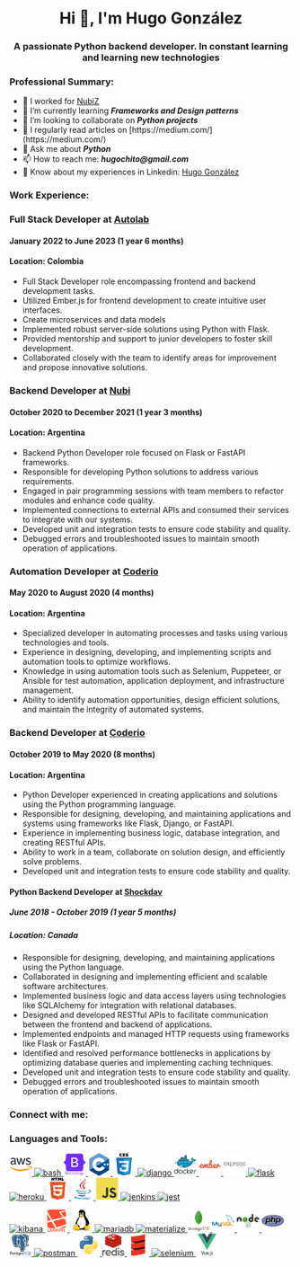 <div>
    <h1 align="center">Hi 👋, I'm Hugo González</h1>
    <h3 align="center">A passionate Python backend developer. In constant learning and learning new technologies</h3>
</div>

<div>
    <h3 align="left"> Professional Summary: </h3>
    <ul>
        <li>🔭 I worked for <a href="https://www.hello.nubiz.app/">NubiZ </a></li>
        <li> 🌱 I’m currently learning <strong><em>Frameworks and Design patterns </em></strong></li>
        <li> 👯 I’m looking to collaborate on <strong><em>Python projects </em></strong></li>
        <li> 📝 I regularly read articles on [https://medium.com/](https://medium.com/) </li>
        <li> 💬 Ask me about <strong><em> Python </em></strong> </li>
        <li> 📫 How to reach me: <strong><em>hugochito@gmail.com </em></strong> </li>
        <li> 📄 Know about my experiences in Linkedin: <a href="https://www.linkedin.com/in/hugo-gonzalez23/"> Hugo González </a></li>
    </ul>
</div>

<h3 align="left"> Work Experience: </h3>

<div>
  <h3>Full Stack Developer at <a href="https://autolab.com.co/">Autolab </a></h3>
  <h4>January 2022 to June 2023 (1 year 6 months)</h4>
  <h4>Location: Colombia </h4>
  <ul>
    <li>Full Stack Developer role encompassing frontend and backend development tasks.</li>
    <li>Utilized Ember.js for frontend development to create intuitive user interfaces.</li>
    <li>Create microservices and data models</li>
    <li>Implemented robust server-side solutions using Python with Flask.</li>
    <li>Provided mentorship and support to junior developers to foster skill development.</li>
    <li>Collaborated closely with the team to identify areas for improvement and propose innovative solutions.</li>
  </ul>
</div>

<div>
  <h3>Backend Developer at <a href="https://www.tunubi.com/">Nubi </a></h3>
  <h4>October 2020 to December 2021 (1 year 3 months)</h4>
  <h4>Location: Argentina </h4>
  <ul>
    <li>Backend Python Developer role focused on Flask or FastAPI frameworks.</li>
    <li>Responsible for developing Python solutions to address various requirements.</li>
    <li>Engaged in pair programming sessions with team members to refactor modules and enhance code quality.</li>
    <li>Implemented connections to external APIs and consumed their services to integrate with our systems.</li>
    <li>Developed unit and integration tests to ensure code stability and quality.</li>
    <li>Debugged errors and troubleshooted issues to maintain smooth operation of applications.</li>
  </ul>
</div>

<div>
    <h3>Automation Developer at <a href="https://coderio.co/es/inicio/"> Coderio</a> </h3>
    <h4>May 2020 to August 2020 (4 months)</h4>
    <h4>Location: Argentina </h4>
    <ul>
        <li>Specialized developer in automating processes and tasks using various technologies and tools.</li>
        <li>Experience in designing, developing, and implementing scripts and automation tools to optimize workflows.</li>
        <li>Knowledge in using automation tools such as Selenium, Puppeteer, or Ansible for test automation, application deployment, and infrastructure management.</li>
        <li>Ability to identify automation opportunities, design efficient solutions, and maintain the integrity of automated systems.</li>
    </ul>
</div>

<div>
    <h3>Backend Developer at <a href="https://coderio.co/es/inicio/"> Coderio</a> </h3>
    <h4>October 2019 to May 2020 (8 months)</h4>
    <h4>Location: Argentina </h4>
    <ul>
        <li>Python Developer experienced in creating applications and solutions using the Python programming language.</li>
        <li>Responsible for designing, developing, and maintaining applications and systems using frameworks like Flask, Django, or FastAPI.</li>
        <li>Experience in implementing business logic, database integration, and creating RESTful APIs.</li>
        <li>Ability to work in a team, collaborate on solution design, and efficiently solve problems.</li>
        <li>Developed unit and integration tests to ensure code stability and quality.</li>
    </ul>
</div>
    <h4>Python Backend Developer at <a href="https://www.shockdav.com/">Shockdav</a></h4>
    <h5>June 2018 - October 2019 (1 year 5 months)</h5>
    <h5>Location: Canada</h5>
    <ul>
        <li>Responsible for designing, developing, and maintaining applications using the Python language.</li>
        <li>Collaborated in designing and implementing efficient and scalable software architectures.</li>
        <li>Implemented business logic and data access layers using technologies like SQLAlchemy for integration with relational databases.</li>
        <li>Designed and developed RESTful APIs to facilitate communication between the frontend and backend of applications.</li>
        <li>Implemented endpoints and managed HTTP requests using frameworks like Flask or FastAPI.</li>
        <li>Identified and resolved performance bottlenecks in applications by optimizing database queries and implementing caching techniques.</li>
        <li>Developed unit and integration tests to ensure code stability and quality.</li>
        <li>Debugged errors and troubleshooted issues to maintain smooth operation of applications.</li>
    </ul>
    


<h3 align="left">Connect with me:</h3>
<p align="left">
</p>

<h3 align="left">Languages and Tools:</h3>
<p align="left"> <a href="https://aws.amazon.com" target="_blank" rel="noreferrer"> 
<img src="https://raw.githubusercontent.com/devicons/devicon/master/icons/amazonwebservices/amazonwebservices-original-wordmark.svg" alt="aws" width="40" height="40"/> </a> <a href="https://www.gnu.org/software/bash/" target="_blank" rel="noreferrer"> 
<img src="https://www.vectorlogo.zone/logos/gnu_bash/gnu_bash-icon.svg" alt="bash" width="40" height="40"/> </a> <a href="https://getbootstrap.com" target="_blank" rel="noreferrer"> 
<img src="https://raw.githubusercontent.com/devicons/devicon/master/icons/bootstrap/bootstrap-plain-wordmark.svg" alt="bootstrap" width="40" height="40"/> </a> <a href="https://www.w3schools.com/cpp/" target="_blank" rel="noreferrer"> 
<img src="https://raw.githubusercontent.com/devicons/devicon/master/icons/cplusplus/cplusplus-original.svg" alt="cplusplus" width="40" height="40"/> </a> <a href="https://www.w3schools.com/css/" target="_blank" rel="noreferrer"> 
<img src="https://raw.githubusercontent.com/devicons/devicon/master/icons/css3/css3-original-wordmark.svg" alt="css3" width="40" height="40"/> </a> <a href="https://www.djangoproject.com/" target="_blank" rel="noreferrer"> 
<img src="https://cdn.worldvectorlogo.com/logos/django.svg" alt="django" width="40" height="40"/> </a> <a href="https://www.docker.com/" target="_blank" rel="noreferrer"> 
<img src="https://raw.githubusercontent.com/devicons/devicon/master/icons/docker/docker-original-wordmark.svg" alt="docker" width="40" height="40"/> </a> <a href="https://emberjs.com/" target="_blank" rel="noreferrer"> 
<img src="https://raw.githubusercontent.com/devicons/devicon/master/icons/ember/ember-original-wordmark.svg" alt="ember" width="40" height="40"/> </a> <a href="https://expressjs.com" target="_blank" rel="noreferrer"> 
<img src="https://raw.githubusercontent.com/devicons/devicon/master/icons/express/express-original-wordmark.svg" alt="express" width="40" height="40"/> </a> <a href="https://flask.palletsprojects.com/" target="_blank" rel="noreferrer"> 
<img src="https://www.vectorlogo.zone/logos/pocoo_flask/pocoo_flask-icon.svg" alt="flask" width="40" height="40"/> </a> <a href="https://heroku.com" target="_blank" rel="noreferrer"> 
<img src="https://www.vectorlogo.zone/logos/heroku/heroku-icon.svg" alt="heroku" width="40" height="40"/> </a> <a href="https://www.w3.org/html/" target="_blank" rel="noreferrer"> 
<img src="https://raw.githubusercontent.com/devicons/devicon/master/icons/html5/html5-original-wordmark.svg" alt="html5" width="40" height="40"/> </a> <a href="https://www.java.com" target="_blank" rel="noreferrer"> 
<img src="https://raw.githubusercontent.com/devicons/devicon/master/icons/java/java-original.svg" alt="java" width="40" height="40"/> </a> <a href="https://developer.mozilla.org/en-US/docs/Web/JavaScript" target="_blank" rel="noreferrer"> 
<img src="https://raw.githubusercontent.com/devicons/devicon/master/icons/javascript/javascript-original.svg" alt="javascript" width="40" height="40"/> </a> <a href="https://www.jenkins.io" target="_blank" rel="noreferrer"> 
<img src="https://www.vectorlogo.zone/logos/jenkins/jenkins-icon.svg" alt="jenkins" width="40" height="40"/> </a> <a href="https://jestjs.io" target="_blank" rel="noreferrer"> 
<img src="https://www.vectorlogo.zone/logos/jestjsio/jestjsio-icon.svg" alt="jest" width="40" height="40"/> </a>
</a> </p>
<p align="left"> <a href="https://www.elastic.co/kibana" target="_blank" rel="noreferrer"> 
<img src="https://www.vectorlogo.zone/logos/elasticco_kibana/elasticco_kibana-icon.svg" alt="kibana" width="40" height="40"/> </a> <a href="https://laravel.com/" target="_blank" rel="noreferrer"> 
<img src="https://raw.githubusercontent.com/devicons/devicon/master/icons/laravel/laravel-plain-wordmark.svg" alt="laravel" width="40" height="40"/> </a> <a href="https://www.linux.org/" target="_blank" rel="noreferrer"> 
<img src="https://raw.githubusercontent.com/devicons/devicon/master/icons/linux/linux-original.svg" alt="linux" width="40" height="40"/> </a> <a href="https://mariadb.org/" target="_blank" rel="noreferrer"> 
<img src="https://www.vectorlogo.zone/logos/mariadb/mariadb-icon.svg" alt="mariadb" width="40" height="40"/> </a> <a href="https://materializecss.com/" target="_blank" rel="noreferrer"> 
<img src="https://raw.githubusercontent.com/prplx/svg-logos/5585531d45d294869c4eaab4d7cf2e9c167710a9/svg/materialize.svg" alt="materialize" width="40" height="40"/> </a> <a href="https://www.mongodb.com/" target="_blank" rel="noreferrer"> 
<img src="https://raw.githubusercontent.com/devicons/devicon/master/icons/mongodb/mongodb-original-wordmark.svg" alt="mongodb" width="40" height="40"/> </a> <a href="https://www.mysql.com/" target="_blank" rel="noreferrer"> 
<img src="https://raw.githubusercontent.com/devicons/devicon/master/icons/mysql/mysql-original-wordmark.svg" alt="mysql" width="40" height="40"/> </a> <a href="https://nodejs.org" target="_blank" rel="noreferrer"> 
<img src="https://raw.githubusercontent.com/devicons/devicon/master/icons/nodejs/nodejs-original-wordmark.svg" alt="nodejs" width="40" height="40"/> </a> <a href="https://www.php.net" target="_blank" rel="noreferrer"> 
<img src="https://raw.githubusercontent.com/devicons/devicon/master/icons/php/php-original.svg" alt="php" width="40" height="40"/> </a> <a href="https://www.postgresql.org" target="_blank" rel="noreferrer"> 
<img src="https://raw.githubusercontent.com/devicons/devicon/master/icons/postgresql/postgresql-original-wordmark.svg" alt="postgresql" width="40" height="40"/> </a> <a href="https://postman.com" target="_blank" rel="noreferrer"> 
<img src="https://www.vectorlogo.zone/logos/getpostman/getpostman-icon.svg" alt="postman" width="40" height="40"/> </a> <a href="https://www.python.org" target="_blank" rel="noreferrer"> 
<img src="https://raw.githubusercontent.com/devicons/devicon/master/icons/python/python-original.svg" alt="python" width="40" height="40"/> </a> <a href="https://redis.io" target="_blank" rel="noreferrer"> 
<img src="https://raw.githubusercontent.com/devicons/devicon/master/icons/redis/redis-original-wordmark.svg" alt="redis" width="40" height="40"/> </a> <a href="https://www.scala-lang.org" target="_blank" rel="noreferrer"> 
<img src="https://raw.githubusercontent.com/devicons/devicon/master/icons/scala/scala-original.svg" alt="scala" width="40" height="40"/> </a> <a href="https://www.selenium.dev" target="_blank" rel="noreferrer"> 
<img src="https://raw.githubusercontent.com/detain/svg-logos/780f25886640cef088af994181646db2f6b1a3f8/svg/selenium-logo.svg" alt="selenium" width="40" height="40"/> </a> <a href="https://vuejs.org/" target="_blank" rel="noreferrer"> 
<img src="https://raw.githubusercontent.com/devicons/devicon/master/icons/vuejs/vuejs-original-wordmark.svg" alt="vuejs" width="40" height="40"/> </a> </p>
